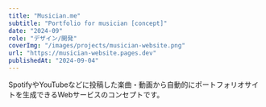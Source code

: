 ```yaml
---
title: "Musician.me"
subtitle: "Portfolio for musician [concept]"
date: "2024-09"
role: "デザイン/開発"
coverImg: "/images/projects/musician-website.png"
url: "https://musician-website.pages.dev"
publishedAt: "2024-09-04"
---
```


SpotifyやYouTubeなどに投稿した楽曲・動画から自動的にポートフォリオサイトを生成できるWebサービスのコンセプトです。
